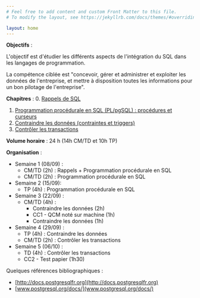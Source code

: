 ```yaml
---
# Feel free to add content and custom Front Matter to this file.
# To modify the layout, see https://jekyllrb.com/docs/themes/#overriding-theme-defaults

layout: home
---
```


**Objectifs** : 

L'objectif est d'étudier les différents aspects de l'intégration du SQL dans les langages de programmation.

La compétence ciblée est "concevoir, gérer et administrer et exploiter les données de l'entreprise, et mettre à disposition toutes les informations pour un bon pilotage de l'entreprise".

**Chapitres** :
0. [Rappels de SQL](CM/R3.07_SQL_Lang_Prog-Chapitre0.pptx)
1. [Programmation procédurale en SQL (PL/pgSQL) : procédures et curseurs](CM/R3.07_SQL_Lang_Prog-Chapitre1.pptx)
2. [Contraindre les données (contraintes et triggers)](CM/R3.07_SQL_Lang_Prog-Chapitre2.pptx)
3. [Contrôler les transactions](CM/R3.07_SQL_Lang_Prog-Chapitre3.pptx)
   

**Volume horaire** :  24 h (14h CM/TD et 10h TP)

**Organisation** :
- Semaine 1 (08/09) :
  - CM/TD (2h) : Rappels + Programmation procédurale en SQL
  - CM/TD (2h) : Programmation procédurale en SQL 
- Semaine 2 (15/09):
  - TP (4h) : Programmation procédurale en SQL
- Semaine 3 (22/09) :
  - CM/TD (4h) : 
    - Contraindre les données (2h)
    - CC1 - QCM noté sur machine (1h)
    - Contraindre les données (1h)
- Semaine 4 (29/09) :
  - TP (4h) : Contraindre les données
  - CM/TD (2h) : Contrôler les transactions
- Semaine 5 (06/10) :
  - TD (4h) : Contrôler les transactions
  - CC2 - Test papier (1h30)

Quelques références bibliographiques :
- [http://docs.postgresqlfr.org](http://docs.postgresqlfr.org)
- [www.postgresql.org/docs/](www.postgresql.org/docs/)
